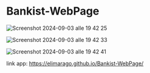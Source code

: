 
# Bankist-WebPage

![Screenshot 2024-09-03 alle 19 42 25](https://github.com/user-attachments/assets/5e4c99cd-d780-4b23-aff1-24ba4c20e05a)

![Screenshot 2024-09-03 alle 19 42 33](https://github.com/user-attachments/assets/02ad3597-9fc3-455c-a97e-bdb52cde2f64)

![Screenshot 2024-09-03 alle 19 42 41](https://github.com/user-attachments/assets/1ac73cb9-123c-4597-84bc-5cc7486d249b)

link app: https://elimarago.github.io/Bankist-WebPage/


